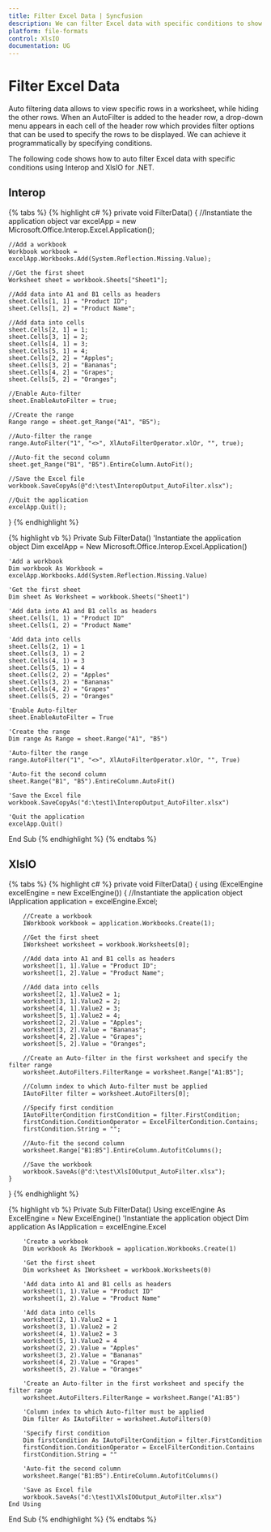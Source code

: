 ```yaml
---
title: Filter Excel Data | Syncfusion
description: We can filter Excel data with specific conditions to show or hide certain rows.
platform: file-formats
control: XlsIO
documentation: UG
---
```


# Filter Excel Data

Auto filtering data allows to view specific rows in a worksheet, while hiding the other rows. When an AutoFilter is added to the header row, a drop-down menu appears in each cell of the header row which provides filter options that can be used to specify the rows to be displayed. We can achieve it programmatically by specifying conditions.

The following code shows how to auto filter Excel data with specific conditions using Interop and XlsIO for .NET.

## Interop

{% tabs %}
{% highlight c# %}
private void FilterData()
{
    //Instantiate the application object
    var excelApp = new Microsoft.Office.Interop.Excel.Application();

    //Add a workbook
    Workbook workbook = excelApp.Workbooks.Add(System.Reflection.Missing.Value);

    //Get the first sheet
    Worksheet sheet = workbook.Sheets["Sheet1"];

    //Add data into A1 and B1 cells as headers
    sheet.Cells[1, 1] = "Product ID";
    sheet.Cells[1, 2] = "Product Name";

    //Add data into cells
    sheet.Cells[2, 1] = 1;
    sheet.Cells[3, 1] = 2;
    sheet.Cells[4, 1] = 3;
    sheet.Cells[5, 1] = 4;
    sheet.Cells[2, 2] = "Apples";
    sheet.Cells[3, 2] = "Bananas";
    sheet.Cells[4, 2] = "Grapes";
    sheet.Cells[5, 2] = "Oranges";

    //Enable Auto-filter
    sheet.EnableAutoFilter = true;

    //Create the range
    Range range = sheet.get_Range("A1", "B5");

    //Auto-filter the range
    range.AutoFilter("1", "<>", XlAutoFilterOperator.xlOr, "", true);

    //Auto-fit the second column
    sheet.get_Range("B1", "B5").EntireColumn.AutoFit();

    //Save the Excel file
    workbook.SaveCopyAs(@"d:\test\InteropOutput_AutoFilter.xlsx");

    //Quit the application
    excelApp.Quit();
}
{% endhighlight %}

{% highlight vb %}
Private Sub FilterData()
    'Instantiate the application object
    Dim excelApp = New Microsoft.Office.Interop.Excel.Application()

    'Add a workbook
    Dim workbook As Workbook = excelApp.Workbooks.Add(System.Reflection.Missing.Value)

    'Get the first sheet
    Dim sheet As Worksheet = workbook.Sheets("Sheet1")

    'Add data into A1 and B1 cells as headers
    sheet.Cells(1, 1) = "Product ID"
    sheet.Cells(1, 2) = "Product Name"

    'Add data into cells
    sheet.Cells(2, 1) = 1
    sheet.Cells(3, 1) = 2
    sheet.Cells(4, 1) = 3
    sheet.Cells(5, 1) = 4
    sheet.Cells(2, 2) = "Apples"
    sheet.Cells(3, 2) = "Bananas"
    sheet.Cells(4, 2) = "Grapes"
    sheet.Cells(5, 2) = "Oranges"

    'Enable Auto-filter
    sheet.EnableAutoFilter = True

    'Create the range
    Dim range As Range = sheet.Range("A1", "B5")

    'Auto-filter the range
    range.AutoFilter("1", "<>", XlAutoFilterOperator.xlOr, "", True)

    'Auto-fit the second column
    sheet.Range("B1", "B5").EntireColumn.AutoFit()

    'Save the Excel file
    workbook.SaveCopyAs("d:\test1\InteropOutput_AutoFilter.xlsx")

    'Quit the application
    excelApp.Quit()
End Sub
{% endhighlight %}
{% endtabs %}

## XlsIO

{% tabs %}
{% highlight c# %}
private void FilterData()
{
    using (ExcelEngine excelEngine = new ExcelEngine())
    {
        //Instantiate the application object
        IApplication application = excelEngine.Excel;

        //Create a workbook
        IWorkbook workbook = application.Workbooks.Create(1);

        //Get the first sheet
        IWorksheet worksheet = workbook.Worksheets[0];

        //Add data into A1 and B1 cells as headers
        worksheet[1, 1].Value = "Product ID";
        worksheet[1, 2].Value = "Product Name";

        //Add data into cells
        worksheet[2, 1].Value2 = 1;
        worksheet[3, 1].Value2 = 2;
        worksheet[4, 1].Value2 = 3;
        worksheet[5, 1].Value2 = 4;
        worksheet[2, 2].Value = "Apples";
        worksheet[3, 2].Value = "Bananas";
        worksheet[4, 2].Value = "Grapes";
        worksheet[5, 2].Value = "Oranges";

        //Create an Auto-filter in the first worksheet and specify the filter range
        worksheet.AutoFilters.FilterRange = worksheet.Range["A1:B5"];

        //Column index to which Auto-filter must be applied
        IAutoFilter filter = worksheet.AutoFilters[0];

        //Specify first condition
        IAutoFilterCondition firstCondition = filter.FirstCondition;
        firstCondition.ConditionOperator = ExcelFilterCondition.Contains;
        firstCondition.String = "";

        //Auto-fit the second column
        worksheet.Range["B1:B5"].EntireColumn.AutofitColumns();

        //Save the workbook
        workbook.SaveAs(@"d:\test\XlsIOOutput_AutoFilter.xlsx");
    }
}
{% endhighlight %}

{% highlight vb %}
Private Sub FilterData()
    Using excelEngine As ExcelEngine = New ExcelEngine()
        'Instantiate the application object
        Dim application As IApplication = excelEngine.Excel

        'Create a workbook
        Dim workbook As IWorkbook = application.Workbooks.Create(1)

        'Get the first sheet
        Dim worksheet As IWorksheet = workbook.Worksheets(0)

        'Add data into A1 and B1 cells as headers
        worksheet(1, 1).Value = "Product ID"
        worksheet(1, 2).Value = "Product Name"

        'Add data into cells
        worksheet(2, 1).Value2 = 1
        worksheet(3, 1).Value2 = 2
        worksheet(4, 1).Value2 = 3
        worksheet(5, 1).Value2 = 4
        worksheet(2, 2).Value = "Apples"
        worksheet(3, 2).Value = "Bananas"
        worksheet(4, 2).Value = "Grapes"
        worksheet(5, 2).Value = "Oranges"

        'Create an Auto-filter in the first worksheet and specify the filter range
        worksheet.AutoFilters.FilterRange = worksheet.Range("A1:B5")

        'Column index to which Auto-filter must be applied
        Dim filter As IAutoFilter = worksheet.AutoFilters(0)

        'Specify first condition
        Dim firstCondition As IAutoFilterCondition = filter.FirstCondition
        firstCondition.ConditionOperator = ExcelFilterCondition.Contains
        firstCondition.String = ""

        'Auto-fit the second column
        worksheet.Range("B1:B5").EntireColumn.AutofitColumns()

        'Save as Excel file
        workbook.SaveAs("d:\test1\XlsIOOutput_AutoFilter.xlsx")
    End Using
End Sub
{% endhighlight %}
{% endtabs %}

